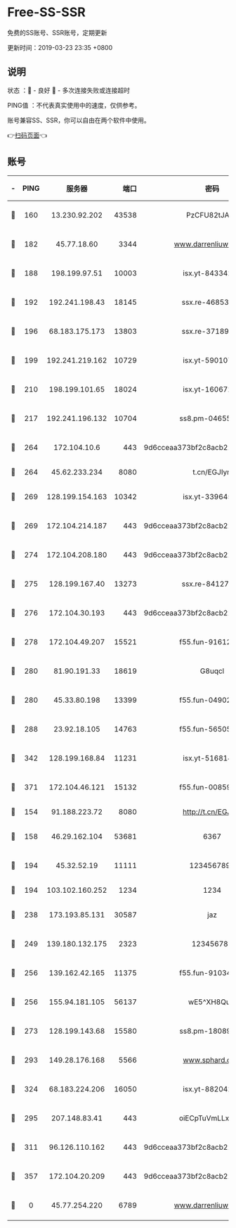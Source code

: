# Free-SS-SSR

免费的SS账号、SSR账号，定期更新

更新时间：2019-03-23 23:35 +0800

## 说明

状态     ：🙂 - 良好 🙁 - 多次连接失败或连接超时

PING值   ：不代表真实使用中的速度，仅供参考。

账号兼容SS、SSR，你可以自由在两个软件中使用。

👉[扫码页面](https://liesauer.github.io/Free-SS-SSR/)👈

## 账号

|-|PING|服务器|端口|密码|加密方式|区域|
|:----:|:----:|:-----:|-----:|:----:|:----:|:----:|
|🙂|160|13.230.92.202|43538|PzCFU82tJAdZ|aes-256-cfb|JP|
|🙂|182|45.77.18.60|3344|www.darrenliuwei.com|aes-256-cfb|JP|
|🙂|188|198.199.97.51|10003|isx.yt-84334223|aes-256-cfb|US|
|🙂|192|192.241.198.43|18145|ssx.re-46853856|aes-256-cfb|US|
|🙂|196|68.183.175.173|13803|ssx.re-37189274|aes-256-cfb|US|
|🙂|199|192.241.219.162|10729|isx.yt-59010753|aes-256-cfb|US|
|🙂|210|198.199.101.65|18024|isx.yt-16067242|aes-256-cfb|US|
|🙂|217|192.241.196.132|10704|ss8.pm-04655152|aes-256-cfb|US|
|🙂|264|172.104.10.6|443|9d6cceaa373bf2c8acb22e60b6a58be6|aes-256-cfb|US|
|🙂|264|45.62.233.234|8080|t.cn/EGJIyrl|rc4-md5|CA|
|🙂|269|128.199.154.163|10342|isx.yt-33964532|aes-256-cfb|SG|
|🙂|269|172.104.214.187|443|9d6cceaa373bf2c8acb22e60b6a58be6|aes-256-cfb|US|
|🙂|274|172.104.208.180|443|9d6cceaa373bf2c8acb22e60b6a58be6|aes-256-cfb|US|
|🙂|275|128.199.167.40|13273|ssx.re-84127043|aes-256-cfb|SG|
|🙂|276|172.104.30.193|443|9d6cceaa373bf2c8acb22e60b6a58be6|aes-256-cfb|US|
|🙂|278|172.104.49.207|15521|f55.fun-91612366|aes-256-cfb|SG|
|🙂|280|81.90.191.33|18619|G8uqcl|aes-256-cfb|US|
|🙂|280|45.33.80.198|13399|f55.fun-04902399|aes-256-cfb|US|
|🙂|288|23.92.18.105|14763|f55.fun-56505886|aes-256-cfb|US|
|🙂|342|128.199.168.84|11231|isx.yt-51681488|aes-256-cfb|SG|
|🙂|371|172.104.46.121|15132|f55.fun-00859364|aes-256-cfb|SG|
|🙂|154|91.188.223.72|8080|http://t.cn/EGJIyrl|rc4-md5|RU|
|🙂|158|46.29.162.104|53681|6367|aes-128-ctr|RU|
|🙂|194|45.32.52.19|11111|1234567890|aes-256-cfb|JP|
|🙂|194|103.102.160.252|1234|1234|rc4-md5|JP|
|🙂|238|173.193.85.131|30587|jaz|aes-256-cfb|US|
|🙂|249|139.180.132.175|2323|123456789|aes-256-cfb|SG|
|🙂|256|139.162.42.165|11375|f55.fun-91034656|aes-256-cfb|SG|
|🙂|256|155.94.181.105|56137|wE5^XH8Quw|aes-256-cfb|US|
|🙂|273|128.199.143.68|15580|ss8.pm-18089615|aes-256-cfb|SG|
|🙂|293|149.28.176.168|5566|www.sphard.com|aes-256-cfb|AU|
|🙂|324|68.183.224.206|16050|isx.yt-88204279|aes-256-cfb|SG|
|🙁|295|207.148.83.41|443|oiECpTuVmLLxk4Ts|aes-256-cfb|AU|
|🙁|311|96.126.110.162|443|9d6cceaa373bf2c8acb22e60b6a58be6|aes-256-cfb|US|
|🙁|357|172.104.20.209|443|9d6cceaa373bf2c8acb22e60b6a58be6|aes-256-cfb|US|
|🙁|0|45.77.254.220|6789|www.darrenliuwei.com|aes-256-cfb|SG|
